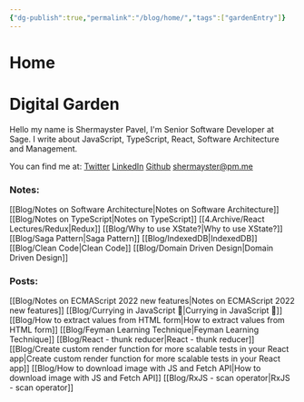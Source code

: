 ```yaml
---
{"dg-publish":true,"permalink":"/blog/home/","tags":["gardenEntry"]}
---
```


# Home
# Digital Garden 
Hello my name is Shermayster Pavel, I'm Senior Software Developer at Sage. I write about JavaScript, TypeScript, React, Software Architecture and Management.

You can find me at: 
[Twitter](https://twitter.com/ShermPavel)
[LinkedIn](https://www.linkedin.com/in/shermpavel)
[Github](https://github.com/Shermayster)
shermayster@pm.me


### Notes: 
[[Blog/Notes on Software Architecture\|Notes on Software Architecture]]
[[Blog/Notes on TypeScript\|Notes on TypeScript]]
[[4.Archive/React Lectures/Redux\|Redux]]
[[Blog/Why to use XState?\|Why to use XState?]]
[[Blog/Saga Pattern\|Saga Pattern]]
[[Blog/IndexedDB\|IndexedDB]]
[[Blog/Clean Code\|Clean Code]]
[[Blog/Domain Driven Design\|Domain Driven Design]]

### Posts:
[[Blog/Notes on ECMAScript 2022 new features\|Notes on ECMAScript 2022 new features]]
[[Blog/Currying in JavaScript 🍛\|Currying in JavaScript 🍛]]
[[Blog/How to extract values from HTML form\|How to extract values from HTML form]]
[[Blog/Feyman Learning Technique\|Feyman Learning Technique]]
[[Blog/React - thunk reducer\|React - thunk reducer]]
[[Blog/Create custom render function for more scalable tests in your React app\|Create custom render function for more scalable tests in your React app]]
[[Blog/How to download image with JS and Fetch API\|How to download image with JS and Fetch API]]
[[Blog/RxJS - scan operator\|RxJS - scan operator]]



